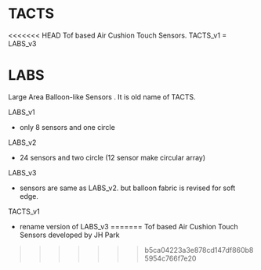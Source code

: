 # TACTS
<<<<<<< HEAD
Tof based Air Cushion Touch Sensors.
TACTS_v1 = LABS_v3

# LABS 
Large Area Balloon-like Sensors .
It is old name of TACTS.

LABS_v1
- only 8 sensors and one circle

LABS_v2
- 24 sensors and two circle (12 sensor make circular array)

LABS_v3
- sensors are same as LABS_v2. but balloon fabric is revised for soft edge.

TACTS_v1
- rename version of LABS_v3
=======
Tof based Air Cushion Touch Sensors
developed by JH Park
>>>>>>> b5ca04223a3e878cd147df860b85954c766f7e20
